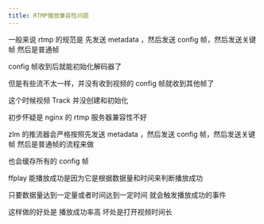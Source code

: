 ```yaml
---
title: RTMP播放兼容性问题
---
```


一般来说 rtmp 的规范是 先发送 metadata ，然后发送 config 帧，然后发送关键帧 然后是普通帧

config 帧收到后就能初始化解码器了

但是有些流不太一样，并没有收到视频的 config 帧就收到其他帧了

这个时候视频 Track 并没创建和初始化

初步怀疑是 nginx 的 rtmp 服务器兼容性不好

zlm 的推流器会严格按照先发送 metadata ，然后发送 config 帧，然后发送关键帧 然后是普通帧的流程来做

也会缓存所有的 config 帧

ffplay 能播放成功是因为它是根据数据量和时间来判断播放成功

只要数据量达到一定量或者时间达到一定时间 就会触发播放成功的事件

这样做的好处是 播放成功率高 坏处是打开视频时间长
